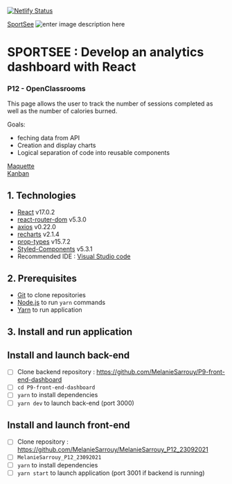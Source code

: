 
[![Netlify Status](https://api.netlify.com/api/v1/badges/818fd35c-fd6f-424a-817d-b3ba8b90f30c/deploy-status)](https://app.netlify.com/sites/sportseep12/deploys)

[SportSee](https://sportseep12.netlify.app/)
![enter image description here](https://media.giphy.com/media/hUL5gdlvDgtRbOElZS/giphy.gif)

# SPORTSEE : Develop an analytics dashboard with React

 ### P12 - OpenClassrooms
  
This page allows the user to track the number of sessions completed as well as the number of calories burned.

Goals:
- feching data from API
- Creation and display charts
- Logical separation of code into reusable components

[Maquette](https://www.figma.com/file/BMomGVZqLZb811mDMShpLu/UI-design-Sportify-FR)  
[Kanban](https://www.notion.so/Tableau-de-bord-SportSee-6686aa4b5f44417881a4884c9af5669e)

    
## 1. Technologies

-  [React](https://reactjs.org/) v17.0.2  
-  [react-router-dom](https://reactrouter.com/web/guides/quick-start) v5.3.0  
-  [axios](https://www.npmjs.com/package/axios) v0.22.0  
-  [recharts](https://recharts.org/en-US/) v2.1.4  
-  [prop-types](https://www.npmjs.com/package/prop-types) v15.7.2  
-  [Styled-Components](https://styled-components.com/) v5.3.1  
- Recommended IDE : [Visual Studio code](https://code.visualstudio.com/)
   
## 2. Prerequisites

-  [Git](https://git-scm.com/) to clone repositories
-  [Node.js](https://nodejs.org/en/) to run `yarn` commands
-  [Yarn](https://yarnpkg.com/) to run application
  

## 3. Install and run application
## Install and launch back-end
- [ ] Clone backend repository : https://github.com/MelanieSarrouy/P9-front-end-dashboard
- [ ] `cd P9-front-end-dashboard`
- [ ] `yarn` to install dependencies
- [ ] `yarn dev` to launch back-end (port 3000)  

## Install and launch front-end
- [ ] Clone repository : https://github.com/MelanieSarrouy/MelanieSarrouy_P12_23092021
- [ ] `MelanieSarrouy_P12_23092021`
- [ ] `yarn` to install dependencies
- [ ] `yarn start` to launch application (port 3001 if backend is running)